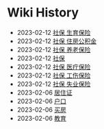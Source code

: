 # Wiki History

- 2023-02-12        [社保 生育保险](/0010_社保_生育保险)
- 2023-02-12        [社保 住房公积金](/0013_社保_住房公积金)
- 2023-02-12        [社保 养老保险](/0008_社保_养老保险)
- 2023-02-12        [社保](/0007_社保)
- 2023-02-12        [社保 医疗保险](/0009_社保_医疗保险)
- 2023-02-12        [社保 工伤保险](/0012_社保_工伤保险)
- 2023-02-12        [社保 失业保险](/0011_社保_失业保险)
- 2023-02-06        [居住证](/0003_居住证)
- 2023-02-06        [户口](/0004_户口)
- 2023-02-06        [买房](/0005_买房)
- 2023-02-06        [教育](/0006_教育)
